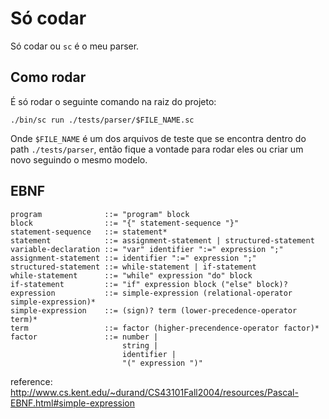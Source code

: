 # Só codar

Só codar ou `sc` é o meu parser.

## Como rodar

É só rodar o seguinte comando na raiz do projeto:

```
./bin/sc run ./tests/parser/$FILE_NAME.sc
```

Onde `$FILE_NAME` é um dos arquivos de teste que se encontra dentro do path `./tests/parser`, então fique a vontade para rodar eles ou criar um novo seguindo o mesmo modelo.

## EBNF

```
program              ::= "program" block
block                ::= "{" statement-sequence "}"
statement-sequence   ::= statement*
statement            ::= assignment-statement | structured-statement
variable-declaration ::= "var" identifier ":=" expression ";"
assignment-statement ::= identifier ":=" expression ";"
structured-statement ::= while-statement | if-statement
while-statement      ::= "while" expression "do" block
if-statement         ::= "if" expression block ("else" block)?
expression           ::= simple-expression (relational-operator simple-expression)*
simple-expression    ::= (sign)? term (lower-precedence-operator term)*
term                 ::= factor (higher-precendence-operator factor)*
factor               ::= number |
                         string |
                         identifier |
                         "(" expression ")"
```

reference: http://www.cs.kent.edu/~durand/CS43101Fall2004/resources/Pascal-EBNF.html#simple-expression